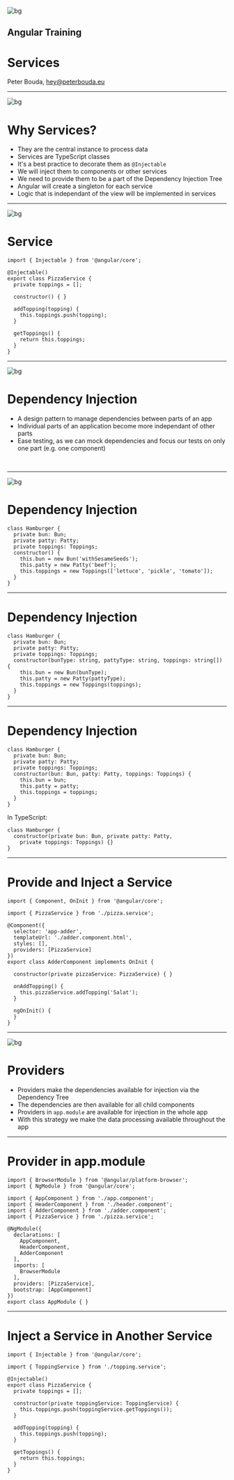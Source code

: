 <!-- $size: 16:9 -->

![bg](images/slide_bg.png)

## Angular Training
# Services

Peter Bouda, hey@peterbouda.eu

---

![bg](images/slide_bg.png)

# Why Services?

* They are the central instance to process data
* Services are TypeScript classes
* It's a best practice to decorate them as `@Injectable`
* We will inject them to components or other services
* We need to provide them to be a part of the Dependency Injection Tree
* Angular will create a singleton for each service
* Logic that is independant of the view will be implemented in services

---

![bg](images/slide_bg.png)

# Service

```
import { Injectable } from '@angular/core';

@Injectable()
export class PizzaService {
  private toppings = [];

  constructor() { }

  addTopping(topping) {
    this.toppings.push(topping);
  }

  getToppings() {
    return this.toppings;
  }
}
```

---

![bg](images/slide_bg.png)

# Dependency Injection

* A design pattern to manage dependencies between parts of an app
* Individual parts of an application become more independant of other parts
* Ease testing, as we can mock dependencies and focus our tests on only one part (e.g. one component)

&nbsp;
&nbsp;

---

![bg](images/slide_bg.png)

# Dependency Injection

```
class Hamburger {
  private bun: Bun;
  private patty: Patty;
  private toppings: Toppings;
  constructor() {
    this.bun = new Bun('withSesameSeeds');
    this.patty = new Patty('beef');
    this.toppings = new Toppings(['lettuce', 'pickle', 'tomato']);
  }
}
```

---

# Dependency Injection

```
class Hamburger {
  private bun: Bun;
  private patty: Patty;
  private toppings: Toppings;
  constructor(bunType: string, pattyType: string, toppings: string[]) {
    this.bun = new Bun(bunType);
    this.patty = new Patty(pattyType);
    this.toppings = new Toppings(toppings);
  }
}
```

---

# Dependency Injection

```
class Hamburger {
  private bun: Bun;
  private patty: Patty;
  private toppings: Toppings;
  constructor(bun: Bun, patty: Patty, toppings: Toppings) {
    this.bun = bun;
    this.patty = patty;
    this.toppings = toppings;
  }
}
```

In TypeScript:

```
class Hamburger {
  constructor(private bun: Bun, private patty: Patty,
    private toppings: Toppings) {}
}
```

---

# Provide and Inject a Service

```
import { Component, OnInit } from '@angular/core';

import { PizzaService } from './pizza.service';

@Component({
  selector: 'app-adder',
  templateUrl: './adder.component.html',
  styles: [],
  providers: [PizzaService]
})
export class AdderComponent implements OnInit {

  constructor(private pizzaService: PizzaService) { }

  onAddTopping() {
    this.pizzaService.addTopping('Salat');
  }

  ngOnInit() {
  }
}
```

---

![bg](images/slide_bg.png)

# Providers

* Providers make the dependencies available for injection via the Dependency Tree
* The dependencies are then available for all child components
* Providers in `app.module` are available for injection in the whole app
* With this strategy we make the data processing available throughout the app

---

# Provider in app.module

```
import { BrowserModule } from '@angular/platform-browser';
import { NgModule } from '@angular/core';

import { AppComponent } from './app.component';
import { HeaderComponent } from './header.component';
import { AdderComponent } from './adder.component';
import { PizzaService } from './pizza.service';

@NgModule({
  declarations: [
    AppComponent,
    HeaderComponent,
    AdderComponent
  ],
  imports: [
    BrowserModule
  ],
  providers: [PizzaService],
  bootstrap: [AppComponent]
})
export class AppModule { }
```

---

# Inject a Service in Another Service

```
import { Injectable } from '@angular/core';

import { ToppingService } from './topping.service';

@Injectable()
export class PizzaService {
  private toppings = [];

  constructor(private toppingService: ToppingService) {
    this.toppings.push(toppingService.getToppings());
  }

  addTopping(topping) {
    this.toppings.push(topping);
  }

  getToppings() {
    return this.toppings;
  }
}
```
